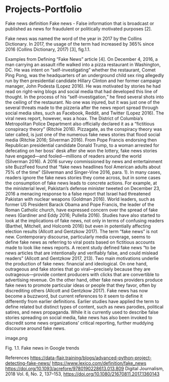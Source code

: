 # Projects-Portfolio
Fake news definition
Fake news - False information that is broadcast or published as news for fraudulent or politically motivated purposes [2].

Fake news was named the word of the year in 2017 by the Collins Dictionary. In 2017, the usage of the term had increased by 365% since 2016 (Collins Dictionary, 2017) [3], fig.1.1.

Examples from Defining “Fake News” article [4]. On December 4, 2016, a man carrying an assault rifle walked into a pizza restaurant in Washington, DC. He was intent on “self-investigating” whether the restaurant, Comet Ping Pong, was the headquarters of an underground child sex ring allegedly run by then presidential candidate Hillary Clinton and her former campaign manager, John Podesta (Lopez 2016). He was motivated by stories he had read on right-wing blogs and social media that had developed this line of thought. In the process of his “self-investigation,” he fired several shots into the ceiling of the restaurant. No one was injured, but it was just one of the several threats made to the pizzeria after the news report spread through social media sites, such as Facebook, Reddit, and Twitter (Lopez 2016). The viral news report, however, was a hoax. The District of Columbia’s Metropolitan Police Department also officially declared it as a “fictitious conspiracy theory” (Ritchie 2016). Pizzagate, as the conspiracy theory was later called, is just one of the numerous fake news stories that flood social media (Ritchie 2016; Silverman 2016). From Pope Francis endorsing then Republican presidential candidate Donald Trump, to a woman arrested for defecating on her boss’ desk after she won the lottery, fake news stories have engaged—and fooled—millions of readers around the world (Silverman 2016). A 2016 survey commissioned by news and entertainment site BuzzFeed found that “fake news headlines fool American adults about 75% of the time” (Silverman and Singer-Vine 2016, para. 1). In many cases, readers ignore the fake news stories they come across, but in some cases the consumption of fake news leads to concrete actions. For example, at the ministerial level, Pakistan’s defense minister tweeted on December 23, 2016 a menacing response to a false report that Israel had threatened Pakistan with nuclear weapons (Goldman 2016). World leaders, such as former US President Barack Obama and Pope Francis, the leader of the Roman Catholic church, have expressed concern over the spread of fake news (Gardiner and Eddy 2016; Pullella 2016). Studies have also started to look at the implications of fake news, not only in terms of confusing readers (Barthel, Mitchell, and Holcomb 2016) but even in potentially affecting election results (Allcott and Gentzkow 2017). The term “fake news” is not new. Contemporary discourse, particularly media coverage, seems to define fake news as referring to viral posts based on fictitious accounts made to look like news reports. A recent study defined fake news “to be news articles that are intentionally and verifiably false, and could mislead readers” (Allcott and Gentzkow 2017, 213). Two main motivations underlie the production of fake news: financial and ideological. On one hand, outrageous and fake stories that go viral—precisely because they are outrageous—provide content producers with clicks that are convertible to advertising revenue. On the other hand, other fake news providers produce fake news to promote particular ideas or people that they favor, often by discrediting others (Allcott and Gentzkow 2017). Fake news has now become a buzzword, but current references to it seem to define it differently from earlier definitions. Earlier studies have applied the term to define related but distinct types of content, such as news parodies, political satires, and news propaganda. While it is currently used to describe false stories spreading on social media, fake news has also been invoked to discredit some news organizations’ critical reporting, further muddying discourse around fake news.

image.png

Fig. 1.1. Fake news in Google trends

References
https://data-flair.training/blogs/advanced-python-project-detecting-fake-news/
https://www.lexico.com/definition/fake_news
https://doi.org/10.1093/acrefore/9780190228613.013.809
Digital Journalism, 2018 Vol. 6, No. 2, 137–153, https://doi.org/10.1080/21670811.2017.1360143
